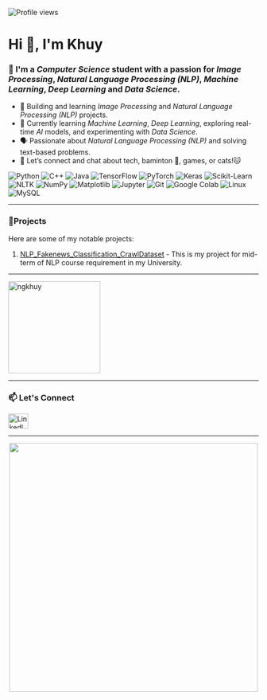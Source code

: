 ![Profile views](https://komarev.com/ghpvc/?username=ngkhuy&color=green)
# Hi 👋, I'm Khuy 

### 🌱 I'm a *Computer Science* student with a passion for *Image Processing*, *Natural Language Processing (NLP)*, *Machine Learning*, *Deep Learning* and *Data Science*.

- 🤖 Building and learning *Image Processing* and *Natural Language Processing (NLP)* projects.
- 🔭 Currently learning *Machine Learning*, *Deep Learning*, exploring real-time *AI* models, and experimenting with *Data Science*.
- 🗣️ Passionate about *Natural Language Processing (NLP)* and solving text-based problems.
- 💬 Let’s connect and chat about tech, baminton 🏸, games, or cats!🐱

![Python](https://img.shields.io/badge/Python-3776AB?style=flat&logo=python&logoColor=white) ![C++](https://img.shields.io/badge/C%2B%2B-00599C?style=flat&logo=c%2B%2B&logoColor=white) ![Java](https://img.shields.io/badge/Java-F8D62E?style=flat&logo=java&logoColor=white) ![TensorFlow](https://img.shields.io/badge/TensorFlow-FF6F00?style=flat&logo=tensorflow&logoColor=white) ![PyTorch](https://img.shields.io/badge/PyTorch-EE4C2C?style=flat&logo=pytorch&logoColor=white) ![Keras](https://img.shields.io/badge/Keras-D00000?style=flat&logo=keras&logoColor=white) ![Scikit-Learn](https://img.shields.io/badge/Scikit_Learn-F7931E?style=flat&logo=scikit-learn&logoColor=white) ![NLTK](https://img.shields.io/badge/NLTK-3C8D9C?style=flat&logo=nltk&logoColor=white) ![NumPy](https://img.shields.io/badge/NumPy-013243?style=flat&logo=numpy&logoColor=white) ![Matplotlib](https://img.shields.io/badge/Matplotlib-003B57?style=flat&logo=matplotlib&logoColor=white) ![Jupyter](https://img.shields.io/badge/Jupyter-FF4F00?style=flat&logo=jupyter&logoColor=white) ![Git](https://img.shields.io/badge/Git-F05032?style=flat&logo=git&logoColor=white) ![Google Colab](https://img.shields.io/badge/Google_Colab-F9AB00?style=flat&logo=google-colab&logoColor=white) ![Linux](https://img.shields.io/badge/Linux-FCC624?style=flat&logo=linux&logoColor=black) ![MySQL](https://img.shields.io/badge/MySQL-4479A1?style=flat&logo=mysql&logoColor=white)


---
### 🚀Projects
Here are some of my notable projects:
1. [NLP_Fakenews_Classification_CrawlDataset](https://github.com/ngkhuy/NLP_Fakenews_Classification_CrawlDataset) - This is my project for mid-term of NLP course requirement in my University.

---
<img height=185 style="object-fit: contain;" src="https://github-readme-stats.vercel.app/api/top-langs?username=ngkhuy&show_icons=true&locale=en&layout=compact&theme=dark&border_radius=15&hide_border=true" alt="ngkhuy" />

---
### 📫 Let's Connect
<a href="https://www.linkedin.com/in/ngkhuy159/" target="blank">
  <img align="center" src="https://raw.githubusercontent.com/rahuldkjain/github-profile-readme-generator/master/src/images/icons/Social/linked-in-alt.svg" alt="LinkedIn" height="30" width="40" />
</a>

---
<p align="center">
  <img src="https://media1.giphy.com/media/v1.Y2lkPTc5MGI3NjExN2J4czJ5bDlwdDJ3Y2drMnJheHJreWQwc3I4YWtsNDdudGQwYTN1OCZlcD12MV9pbnRlcm5hbF9naWZfYnlfaWQmY3Q9Zw/MDJ9IbxxvDUQM/giphy.gif" width="500"/>
</p>
